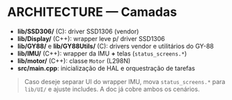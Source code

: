 # ARCHITECTURE — Camadas

- **lib/SSD306/** (C): driver SSD1306 (vendor)
- **lib/Display/** (C++): wrapper leve p/ driver SSD1306
- **lib/GY88/** e **lib/GY88Utils/** (C): drivers vendor e utilitários do GY-88
- **lib/IMU/** (C++): wrapper da IMU **+** telas (`status_screens.*`)
- **lib/motor/** (C++): classe `Motor` (L298N)
- **src/main.cpp**: inicialização de HAL e orquestração de tarefas

> Caso deseje separar UI do wrapper IMU, mova `status_screens.*` para `lib/UI/` e ajuste includes. A doc já cobre ambos os cenários.
